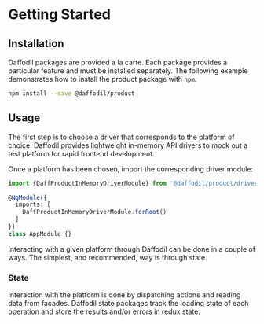 # Getting Started
## Installation
Daffodil packages are provided a la carte. Each package provides a particular feature and must be installed separately. The following example demonstrates how to install the product package with `npm`.

```sh
npm install --save @daffodil/product
```

## Usage
The first step is to choose a driver that corresponds to the platform of choice. Daffodil provides lightweight in-memory API drivers to mock out a test platform for rapid frontend development.
<!--- TODO: add link to in-memory explanation --->
Once a platform has been chosen, import the corresponding driver module:

```ts
import {DaffProductInMemoryDriverModule} from '@daffodil/product/driver/in-memory'

@NgModule({
  imports: [
    DaffProductInMemoryDriverModule.forRoot()
  ]
})
class AppModule {}
```

Interacting with a given platform through Daffodil can be done in a couple of ways. The simplest, and recommended, way is through state.

### State
Interaction with the platform is done by dispatching actions and reading data from facades. Daffodil state packages track the loading state of each operation and store the results and/or errors in redux state.

<!--- TODO: add link to simple state example --->
